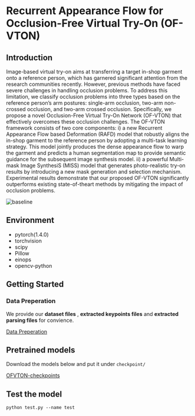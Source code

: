 # Recurrent Appearance Flow for Occlusion-Free Virtual Try-On (OF-VTON)

## Introduction
Image-based virtual try-on aims at transferring a target in-shop
garment onto a reference person, which has garnered significant
attention from the research communities recently. However, previous methods have faced severe challenges in handling occlusion
problems. To address this limitation, we classify occlusion problems into three types based on the reference person’s arm postures:
single-arm occlusion, two-arm non-crossed occlusion, and two-arm
crossed occlusion. Specifically, we propose a novel Occlusion-Free
Virtual Try-On Network (OF-VTON) that effectively overcomes
these occlusion challenges. The OF-VTON framework consists of
two core components: i) a new Recurrent Appearance Flow based Deformation (RAFD) model that robustly aligns the in-shop garment
to the reference person by adopting a multi-task learning strategy.
This model jointly produces the dense appearance flow to warp
the garment and predicts a human segmentation map to provide semantic guidance for the subsequent image synthesis model. ii) a
powerful Multi-mask Image SynthesiS (MISS) model that generates
photo-realistic try-on results by introducing a new mask generation
and selection mechanism. Experimental results demonstrate that our
proposed OF-VTON significantly outperforms existing state-of-theart methods by mitigating the impact of occlusion problems.

![baseline](asserts/tryon_baseline.png)

## Environment
* pytorch(1.4.0)
* torchvision
* scipy
* Pillow
* einops
* opencv-python

## Getting Started
### Data Preperation
We provide our **dataset files** , **extracted keypoints files** and **extracted parsing files**  for convience.

[Data Preperation](https://drive.google.com/drive/folders/1VH-i6CZ0AdycHT_rSW0tE2xJVx1rCHYh?usp=share_link)

## Pretrained models
Download the models below and put it under `checkpoint/`

[OFVTON-checkpoints](https://drive.google.com/file/d/1mg8ogkEee3u1WeFJEfmuJkPqQ9pQqWUT/view?usp=share_link)

## Test the model
`python test.py --name test`